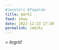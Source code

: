```yaml
---
#zenetöri #fogalom
title: márki
feed: show
date: 2022-12-23 17:30
permalink: /márki
---
```


= őrgróf